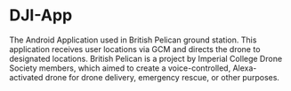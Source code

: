 # DJI-App
The Android Application used in British Pelican ground station. This application receives user locations via GCM and directs the drone to designated locations.
British Pelican is a project by Imperial College Drone Society members, which aimed to create a voice-controlled, Alexa-activated drone for drone delivery, emergency rescue, or other purposes.

